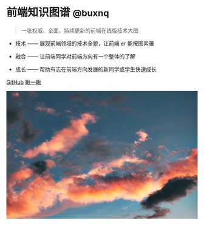 <!-- _coverpage.md -->

# 前端知识图谱 <small>@buxnq</small>

> 一张权威、全面、持续更新的前端在线版技术大图

- 技术 —— 展现前端领域的技术全貌，让前端 er 能按图索骥

- 融合 —— 让前端同学对前端方向有一个整体的了解

- 成长 —— 帮助有志在前端方向发展的新同学或学生快速成长

[GitHub](https://github.com/docsifyjs/docsify/)
[瞅一瞅](README.md)

<!-- background image -->

![](_media/bg.jpeg)
